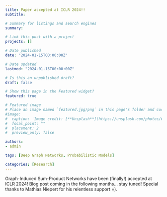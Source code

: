 ```yaml
---
title: Paper accepted at ICLR 2024!!
subtitle:

# Summary for listings and search engines
summary:

# Link this post with a project
projects: []

# Date published
date: "2024-01-15T00:00:00Z"

# Date updated
lastmod: "2024-01-15T00:00:00Z"

# Is this an unpublished draft?
draft: false

# Show this page in the Featured widget?
featured: true

# Featured image
# Place an image named `featured.jpg/png` in this page's folder and customize its options here.
#image:
#  caption: 'Image credit: [**Unsplash**](https://unsplash.com/photos/CpkOjOcXdUY)'
#  focal_point: ""
#  placement: 2
#  preview_only: false

authors:
- admin

tags: [Deep Graph Networks, Probabilistic Models]

categories: [Research]
---
```


Graph-Induced Sum-Product Networks have been (finally!) accepted at ICLR 2024! Blog post coming in the following months... stay tuned! Special thanks to Mathias Niepert for his relentless support =).
